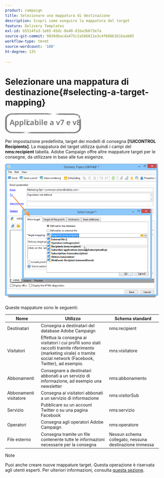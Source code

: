 ```yaml
---
product: campaign
title: Selezionare una mappatura di destinazione
description: Scopri come eseguire la mappatura del target
feature: Delivery Templates
exl-id: b5514fa3-1e65-45dc-8e40-d1ba3b673e7a
source-git-commit: 9839dbacda475c2a586811e3c4f686b1b1baab05
workflow-type: tm+mt
source-wordcount: '180'
ht-degree: 12%

---
```


# Selezionare una mappatura di destinazione{#selecting-a-target-mapping}

![](../../assets/common.svg)

Per impostazione predefinita, target dei modelli di consegna **[!UICONTROL Recipients]**. La mappatura del target utilizza quindi i campi del **nms:recipient** tabella. Adobe Campaign offre altre mappature target per le consegne, da utilizzare in base alle tue esigenze.

![](assets/delivery_select_mapping.png)

Queste mappature sono le seguenti:

| Nome | Utilizzo | Schema standard |
|---|---|---|
| Destinatari | Consegna a destinatari del database Adobe Campaign | nms:recipient |
| Visitatori | Effettua la consegna ai visitatori i cui profili sono stati raccolti tramite riferimento (marketing virale) o tramite social network (Facebook, Twitter), ad esempio. | mns:visitatore |
| Abbonamenti | Consegnare a destinatari abbonati a un servizio di informazione, ad esempio una newsletter | nms:abbonamento |
| Abbonamenti visitatore | Consegna ai visitatori abbonati a un servizio di informazione | nms:visitorSub |
| Servizio | Pubblicare su un account Twitter o su una pagina Facebook | nms:servizio |
| Operatori | Consegna agli operatori Adobe Campaign | nms:operatore |
| File esterno | Consegna tramite un file contenente tutte le informazioni necessarie per la consegna | Nessun schema collegato, nessuna destinazione immessa |

>[!NOTE]
>
>Puoi anche creare nuove mappature target. Questa operazione è riservata agli utenti esperti. Per ulteriori informazioni, consulta [questa sezione](../../configuration/using/target-mapping.md).
